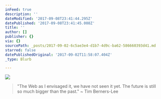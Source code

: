 ```yaml
---
inFeed: true
description: ''
dateModified: '2017-09-08T23:41:44.295Z'
datePublished: '2017-09-08T23:41:45.008Z'
title: ''
author: []
publisher: {}
via: {}
sourcePath: _posts/2017-09-02-6c5ae3e4-d1b7-4d9c-ba62-586660393d41.md
starred: false
datePublishedOriginal: '2017-09-02T11:58:07.404Z'
_type: Blurb

---
```

![](https://the-grid-user-content.s3-us-west-2.amazonaws.com/8f569fb6-a470-4638-9f92-06541e898148.jpg)

> "The Web as I envisaged it, we have not seen it yet. The future is still so much bigger than the past." ~ Tim Berners-Lee